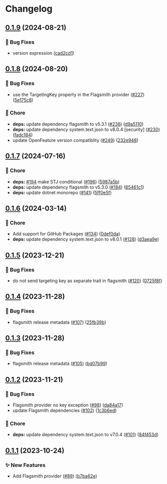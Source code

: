 # Changelog

## [0.1.9](https://github.com/open-feature/dotnet-sdk-contrib/compare/OpenFeature.Contrib.Providers.Flagsmith-v0.1.8...OpenFeature.Contrib.Providers.Flagsmith-v0.1.9) (2024-08-21)


### 🐛 Bug Fixes

* version expression ([cad2cd1](https://github.com/open-feature/dotnet-sdk-contrib/commit/cad2cd166d0c25753b37189f044c3a585cda0fad))

## [0.1.8](https://github.com/open-feature/dotnet-sdk-contrib/compare/OpenFeature.Contrib.Providers.Flagsmith-v0.1.7...OpenFeature.Contrib.Providers.Flagsmith-v0.1.8) (2024-08-20)


### 🐛 Bug Fixes

* use the TargetingKey property in the Flagsmith provider ([#227](https://github.com/open-feature/dotnet-sdk-contrib/issues/227)) ([5e175c8](https://github.com/open-feature/dotnet-sdk-contrib/commit/5e175c8695b90bfb285eb2b4e2aeacae2e533ce4))


### 🧹 Chore

* **deps:** update dependency flagsmith to v5.3.1 ([#236](https://github.com/open-feature/dotnet-sdk-contrib/issues/236)) ([d9a5110](https://github.com/open-feature/dotnet-sdk-contrib/commit/d9a51101f7344aed88fa52ef9497fb24b170fa16))
* **deps:** update dependency system.text.json to v8.0.4 [security] ([#230](https://github.com/open-feature/dotnet-sdk-contrib/issues/230)) ([fadc184](https://github.com/open-feature/dotnet-sdk-contrib/commit/fadc184592348ee54e4cc87236c4823605f03970))
* update OpenFeature version compatiblity ([#249](https://github.com/open-feature/dotnet-sdk-contrib/issues/249)) ([232e948](https://github.com/open-feature/dotnet-sdk-contrib/commit/232e948a0916ca10612f85343e2eecebca107090))

## [0.1.7](https://github.com/open-feature/dotnet-sdk-contrib/compare/OpenFeature.Contrib.Providers.Flagsmith-v0.1.6...OpenFeature.Contrib.Providers.Flagsmith-v0.1.7) (2024-07-16)


### 🧹 Chore

* **deps:** [#194](https://github.com/open-feature/dotnet-sdk-contrib/issues/194) make STJ conditional ([#196](https://github.com/open-feature/dotnet-sdk-contrib/issues/196)) ([5987a5b](https://github.com/open-feature/dotnet-sdk-contrib/commit/5987a5b309f188501b08cc4cc7c50575e888493c))
* **deps:** update dependency flagsmith to v5.3.0 ([#184](https://github.com/open-feature/dotnet-sdk-contrib/issues/184)) ([65461c1](https://github.com/open-feature/dotnet-sdk-contrib/commit/65461c12f232da10627fe6be0892ba36945bedbe))
* **deps:** update dotnet monorepo ([#141](https://github.com/open-feature/dotnet-sdk-contrib/issues/141)) ([5ff0e5f](https://github.com/open-feature/dotnet-sdk-contrib/commit/5ff0e5f4c5939e9a584809e623b1306f7546c5b1))

## [0.1.6](https://github.com/open-feature/dotnet-sdk-contrib/compare/OpenFeature.Contrib.Providers.Flagsmith-v0.1.5...OpenFeature.Contrib.Providers.Flagsmith-v0.1.6) (2024-03-14)


### 🧹 Chore

* Add support for GitHub Packages ([#134](https://github.com/open-feature/dotnet-sdk-contrib/issues/134)) ([0def0da](https://github.com/open-feature/dotnet-sdk-contrib/commit/0def0da173e2f327b7381eba043b6e99ae8f26fe))
* **deps:** update dependency system.text.json to v8.0.1 ([#128](https://github.com/open-feature/dotnet-sdk-contrib/issues/128)) ([d3aea9e](https://github.com/open-feature/dotnet-sdk-contrib/commit/d3aea9e6a957c3c0ecc4f318f10916801cffe945))

## [0.1.5](https://github.com/open-feature/dotnet-sdk-contrib/compare/OpenFeature.Contrib.Providers.Flagsmith-v0.1.4...OpenFeature.Contrib.Providers.Flagsmith-v0.1.5) (2023-12-21)


### 🐛 Bug Fixes

* do not send targeting key as separate trait in flagsmith ([#120](https://github.com/open-feature/dotnet-sdk-contrib/issues/120)) ([0725f8f](https://github.com/open-feature/dotnet-sdk-contrib/commit/0725f8f3c726c05a6ccd2580f04b896f0aff4810))

## [0.1.4](https://github.com/open-feature/dotnet-sdk-contrib/compare/OpenFeature.Contrib.Providers.Flagsmith-v0.1.3...OpenFeature.Contrib.Providers.Flagsmith-v0.1.4) (2023-11-28)


### 🐛 Bug Fixes

* flagsmith release metadata ([#107](https://github.com/open-feature/dotnet-sdk-contrib/issues/107)) ([25fb39b](https://github.com/open-feature/dotnet-sdk-contrib/commit/25fb39bf3202b1393d831dadecb8cd4c965f4fc1))

## [0.1.3](https://github.com/open-feature/dotnet-sdk-contrib/compare/OpenFeature.Contrib.Providers.Flagsmith-v0.1.2...OpenFeature.Contrib.Providers.Flagsmith-v0.1.3) (2023-11-28)


### 🐛 Bug Fixes

* flagsmith release metadata ([#105](https://github.com/open-feature/dotnet-sdk-contrib/issues/105)) ([bd07b99](https://github.com/open-feature/dotnet-sdk-contrib/commit/bd07b9936099374af47c2d52127635a9d2cb980c))

## [0.1.2](https://github.com/open-feature/dotnet-sdk-contrib/compare/OpenFeature.Contrib.Providers.Flagsmith-v0.1.1...OpenFeature.Contrib.Providers.Flagsmith-v0.1.2) (2023-11-21)


### 🐛 Bug Fixes

* Flagsmith provider no key exception ([#98](https://github.com/open-feature/dotnet-sdk-contrib/issues/98)) ([da84a17](https://github.com/open-feature/dotnet-sdk-contrib/commit/da84a177b574ac5779f3d85af836e426f47020e7))
* update Flagsmith dependencies ([#102](https://github.com/open-feature/dotnet-sdk-contrib/issues/102)) ([1c3b6ed](https://github.com/open-feature/dotnet-sdk-contrib/commit/1c3b6ed1f23c137e3703d8bcd710e5d180a5565d))


### 🧹 Chore

* **deps:** update dependency system.text.json to v7.0.4 ([#101](https://github.com/open-feature/dotnet-sdk-contrib/issues/101)) ([84f453d](https://github.com/open-feature/dotnet-sdk-contrib/commit/84f453ded557491ae69ae7d279d51642327dc8e6))

## [0.1.1](https://github.com/open-feature/dotnet-sdk-contrib/compare/OpenFeature.Contrib.Providers.Flagsmith-v0.1.0...OpenFeature.Contrib.Providers.Flagsmith-v0.1.1) (2023-10-24)


### ✨ New Features

* Add Flagsmith provider ([#89](https://github.com/open-feature/dotnet-sdk-contrib/issues/89)) ([b7ba62e](https://github.com/open-feature/dotnet-sdk-contrib/commit/b7ba62e4f88f23fba9daeaf487465834846ae532))
